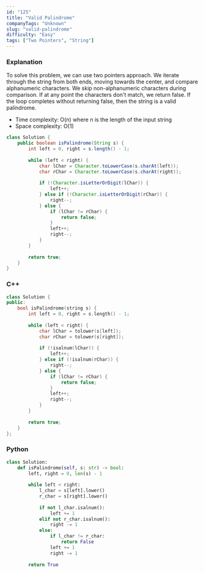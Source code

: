 ```yaml
---
id: "125"
title: "Valid Palindrome"
companyTags: "Unknown"
slug: "valid-palindrome"
difficulty: "Easy"
tags: ["Two Pointers", "String"]
---
```


### Explanation

To solve this problem, we can use two pointers approach. We iterate through the string from both ends, moving towards the center, and compare alphanumeric characters. We skip non-alphanumeric characters during comparison. If at any point the characters don't match, we return false. If the loop completes without returning false, then the string is a valid palindrome.

- Time complexity: O(n) where n is the length of the input string
- Space complexity: O(1)

```java
class Solution {
    public boolean isPalindrome(String s) {
        int left = 0, right = s.length() - 1;
        
        while (left < right) {
            char lChar = Character.toLowerCase(s.charAt(left));
            char rChar = Character.toLowerCase(s.charAt(right));
            
            if (!Character.isLetterOrDigit(lChar)) {
                left++;
            } else if (!Character.isLetterOrDigit(rChar)) {
                right--;
            } else {
                if (lChar != rChar) {
                    return false;
                }
                left++;
                right--;
            }
        }
        
        return true;
    }
}
```

### C++
```cpp
class Solution {
public:
    bool isPalindrome(string s) {
        int left = 0, right = s.length() - 1;
        
        while (left < right) {
            char lChar = tolower(s[left]);
            char rChar = tolower(s[right]);
            
            if (!isalnum(lChar)) {
                left++;
            } else if (!isalnum(rChar)) {
                right--;
            } else {
                if (lChar != rChar) {
                    return false;
                }
                left++;
                right--;
            }
        }
        
        return true;
    }
};
```

### Python
```python
class Solution:
    def isPalindrome(self, s: str) -> bool:
        left, right = 0, len(s) - 1
        
        while left < right:
            l_char = s[left].lower()
            r_char = s[right].lower()
            
            if not l_char.isalnum():
                left += 1
            elif not r_char.isalnum():
                right -= 1
            else:
                if l_char != r_char:
                    return False
                left += 1
                right -= 1
        
        return True
```